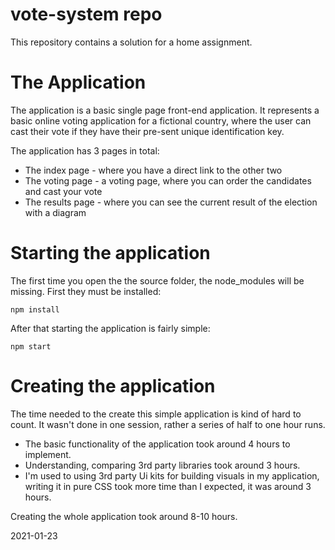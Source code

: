 # vote-system repo
This repository contains a solution for a home assignment.

# The Application
The application is a basic single page front-end application. It represents a basic online voting application for a fictional country, where the user can cast their vote if they have their pre-sent unique identification key.

The application has 3 pages in total: 
- The index page - where you have a direct link to the other two
- The voting page - a voting page, where you can order the candidates and cast your vote
- The results page - where you can see the current result of the election with a diagram

# Starting the application
The first time you open the the source folder, the node_modules will be missing. First they must be installed:
```
npm install
``` 

After that starting the application is fairly simple:

```
npm start
```
# Creating the application
The time needed to the create this simple application is kind of hard to count. It wasn't done in one session, rather a series of half to one hour runs.

- The basic functionality of the application took around 4 hours to implement.
- Understanding, comparing 3rd party libraries took around 3 hours.
- I'm used to using 3rd party Ui kits for building visuals in my application, writing it in pure CSS took more time than I expected, it was around 3 hours.

Creating the whole application took around 8-10 hours.

2021-01-23